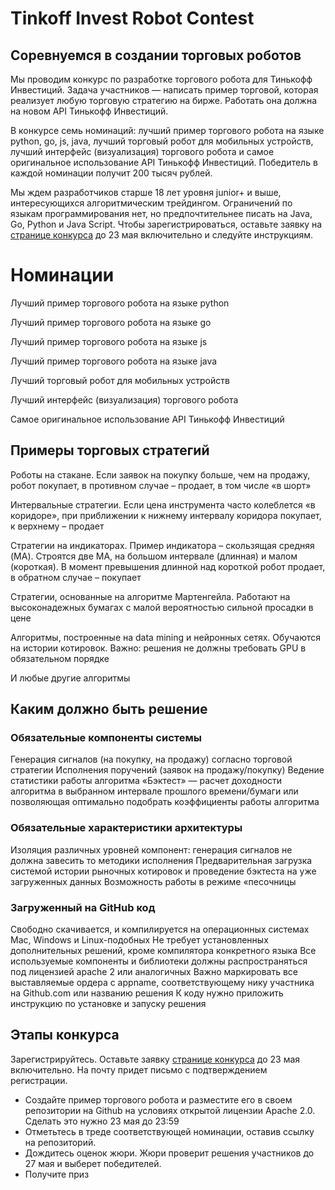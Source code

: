 # Tinkoff Invest Robot Contest
## Соревнуемся в создании торговых роботов

Мы проводим конкурс по разработке торгового робота для Тинькофф Инвестиций. Задача участников — написать пример торговой, которая реализует любую торговую стратегию на бирже. Работать она должна на новом API Тинькофф Инвестиций. 

В конкурсе семь номинаций: лучший пример торгового робота на языке python, go, js, java, лучший торговый робот для мобильных устройств, лучший интерфейс (визуализация) торгового робота и самое оригинальное использование API Тинькофф Инвестиций. Победитель в каждой номинации получит 200 тысяч рублей. 

Мы ждем разработчиков старше 18 лет уровня junior+ и выше, интересующихся алгоритмическим трейдингом. Ограничений по языкам программирования нет, но предпочтительнее писать на Java, Go, Python и Java Script. Чтобы зарегистрироваться, оставьте заявку на [странице конкурса](https://meetup.tinkoff.ru/event/tinkoff-invest-robot-contest/) до 23 мая включительно и следуйте инструкциям. 

# Номинации 

Лучший пример торгового робота на языке python 

Лучший пример торгового робота на языке go 

Лучший пример торгового робота на языке js 

Лучший пример торгового робота на языке java

Лучший торговый робот для мобильных устройств 

Лучший интерфейс (визуализация) торгового робота 

Самое оригинальное использование API Тинькофф Инвестиций


## Примеры торговых стратегий
Роботы на стакане. 
Если заявок на покупку больше, чем на продажу, робот покупает, в противном случае – продает, в том числе «в шорт»

Интервальные стратегии. 
Если цена инструмента часто колеблется «в коридоре», при приближении к нижнему интервалу коридора покупает, к верхнему – продает

Стратегии на индикаторах. 
Пример индикатора – скользящая средняя (MA). Строятся две MA, на большом интервале (длинная) и малом (короткая). В момент превышения длинной над короткой робот продает, в обратном случае – покупает

Стратегии, основанные на алгоритме Мартенгейла. 
Работают на высоконадежных бумагах с малой вероятностью сильной просадки в цене

Алгоритмы, построенные на data mining и нейронных сетях. 
Обучаются на истории котировок. Важно: решения не должны требовать GPU в обязательном порядке

И любые другие алгоритмы

## Каким должно быть решение

### Обязательные компоненты системы

Генерация сигналов (на покупку, на продажу) согласно торговой стратегии
Исполнения поручений (заявок на продажу/покупку)
Ведение статистики работы алгоритма
«Бэктест» — расчет доходности алгоритма в выбранном интервале прошлого времени/бумаги или позволяющая оптимально подобрать коэффициенты работы алгоритма

### Обязательные характеристики архитектуры

Изоляция различных уровней компонент: генерация сигналов не должна завесить то методики исполнения
Предварительная загрузка системой истории рыночных котировок и проведение бэктеста на уже загруженных данных
Возможность работы в режиме «песочницы

### Загруженный на GitHub код

Свободно скачивается, и компилируется на операционных системах Mac, Windows и Linux-подобных
Не требует установленных дополнительных решений, кроме компилятора конкретного языка
Все используемые компоненты и библиотеки должны распространяться под лицензией apache 2 или аналогичных
Важно маркировать все выставляемые ордера с appname, соответствующему нику участника на Github.com или названию решения
К коду нужно приложить инструкцию по установке и запуску решения

## Этапы конкурса 

Зарегистрируйтесь. Оставьте заявку [странице конкурса](https://meetup.tinkoff.ru/event/tinkoff-invest-robot-contest/) до 23 мая включительно. На почту придет письмо с подтверждением регистрации.

- Создайте пример торгового робота и разместите его в своем репозитории на Github на условиях открытой лицензии Apache 2.0. Сделать это нужно 23 мая до 23:59
- Отметьтесь в треде соответствующей номинации, оставив ссылку на репозиторий.
- Дождитесь оценок жюри. Жюри проверит решения участников до 27 мая и выберет победителей.
- Получите приз 







